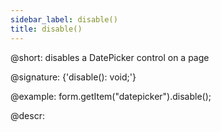 ```yaml
---
sidebar_label: disable()
title: disable()
---          
```


@short: disables a DatePicker control on a page

@signature: {'disable(): void;'}

@example:
form.getItem("datepicker").disable();

@descr:
